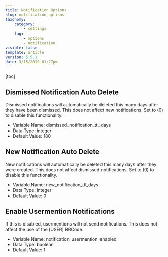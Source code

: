 ```yaml
---
title: Notification Options
slug: notification_options
taxonomy:
    category:
        - settings
    tag:
        - options
        - notification
visible: false
template: article
version: 5.5.1
date: 3/15/2019 01:27pm
---
```


[toc]

## Dismissed Notification Auto Delete
Dismissed notifications will automatically be deleted this many days after they have been dismissed. This does not affect new notifications. Set to (0) to disable this functionality.



- Variable Name: dismissed_notification_ttl_days
- Data Type: integer
- Default Value: 180

## New Notification Auto Delete
New notifications will automatically be deleted this many days after they were created. This does not affect dismissed notifications. Set to (0) to disable this functionality.



- Variable Name: new_notification_ttl_days
- Data Type: integer
- Default Value: 0

## Enable Usermention Notifications
If this is disabled, usermentions will not send notifications. This does not affect the use of the [USER] BBCode.



- Variable Name: notification_usermention_enabled
- Data Type: boolean
- Default Value: 1
